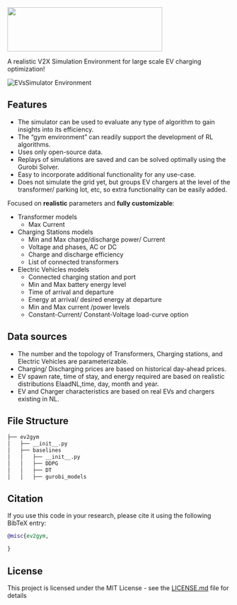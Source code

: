 <img src="https://github.com/StavrosOrf/EV2Gym/assets/17108978/86e921ad-d711-4dbb-b7b9-c69dee20da11" width="350" height="100">

A realistic V2X Simulation Environment for large scale EV charging optimization!

![EVsSimulator Environment](https://github.com/StavrosOrf/EV2Gym/assets/17108978/4695efa7-5c92-4118-9470-4cd16d262cf9)

<!-- Bullet points with all the benefits -->
## Features

* The simulator can be used to evaluate any type of algorithm to gain insights into its efficiency.
* The “gym environment” can readily support the development of RL algorithms.
* Uses only open-source data.
* Replays of simulations are saved and can be solved optimally using the Gurobi Solver.
* Easy to incorporate additional functionality for any use-case.
* Does not simulate the grid yet, but groups EV chargers at the level of the transformer/ parking lot, etc, so extra functionality can be easily added.


Focused on **realistic** parameters and **fully customizable**:
* Transformer models
  * Max Current
* Charging Stations models
  * Min and Max charge/discharge power/ Current
  * Voltage and phases, AC or DC
  * Charge and discharge efficiency
  * List of connected transformers
* Electric Vehicles models
  * Connected charging station and port
  * Min and Max battery energy level
  * Time of arrival and departure
  * Energy at arrival/ desired energy at departure
  * Min and Max current /power levels
  * Constant-Current/ Constant-Voltage load-curve option 


## Data sources
* The number and the topology of Transformers, Charging stations, and Electric Vehicles are parameterizable.
* Charging/ Discharging prices are based on historical day-ahead prices.
* EV spawn rate, time of stay, and energy required are based on realistic distributions ElaadNL,time, day, month and year.
* EV and Charger characteristics are based on real EVs and chargers existing in NL.

## File Structure
```bash
├── ev2gym
│   ├── __init__.py
│   ├── baselines
│   │   ├── __init__.py
│   │   ├── DDPG
│   │   ├── DT
│   │   ├── gurobi_models

```

## Citation
If you use this code in your research, please cite it using the following BibTeX entry:
```bibtex
@misc{ev2gym,

}
```

## License
This project is licensed under the MIT License - see the [LICENSE.md](LICENSE.md) file for details
```

